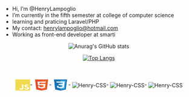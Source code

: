 - Hi, I’m @HenryLampoglio
- I’m currently in the fifth semester at college of computer science 
- learning and praticing Laravel/PHP
- My contact: henrylampoglio@hotmail.com
- Working as front-end developer at smarti
<div align="center">
  
![Anurag's GitHub stats](https://github-readme-stats.vercel.app/api?username=HenryLampoglio&show_icons=true&theme=tokyonight)

[![Top Langs](https://github-readme-stats.vercel.app/api/top-langs/?username=HenryLampoglio&layout=compact)](https://github.com/anuraghazra/github-readme-stats)
</div>
</br>
 <div align="center">
<div style="display: inline_block"><br>
  <img align="center" alt="Henry-Js" height="30" width="40" src="https://raw.githubusercontent.com/devicons/devicon/master/icons/javascript/javascript-plain.svg">-
  <img align="center" alt="Henry-HTML" height="30" width="40" src="https://raw.githubusercontent.com/devicons/devicon/master/icons/html5/html5-original.svg">-
  <img align="center" alt="Henry-CSS" height="30" width="40" src="https://raw.githubusercontent.com/devicons/devicon/master/icons/css3/css3-original.svg">-
  <img align="center"  alt="Henry-CSS" height="30" width="40" src="https://cdn.jsdelivr.net/gh/devicons/devicon/icons/react/react-original.svg" />-
  <img align="center"  alt="Henry-CSS" height="30" width="40" src="https://cdn.jsdelivr.net/gh/devicons/devicon@latest/icons/vuejs/vuejs-original.svg" />-
  <img align="center"  alt="Henry-CSS" height="30" width="40" src="https://cdn.jsdelivr.net/gh/devicons/devicon@latest/icons/laravel/laravel-original.svg" />
</div>
 </div>
</br>

